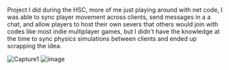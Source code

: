 Project I did during the HSC, more of me just playing around with net code, I was able to sync player movement across clients, send messages in a a chat, and allow players to host their own severs that others would join with codes like most indie multiplayer games, but I didn't have the knowledge at the time to sync physics simulations between clients and ended up scrapping the idea.


![Capture1](https://github.com/user-attachments/assets/e7d6d91d-bf46-4eff-b5aa-30f4ea839c83)
![image](https://github.com/user-attachments/assets/e9461e00-aa0a-420a-be7a-e6e7e14dfdd0)


